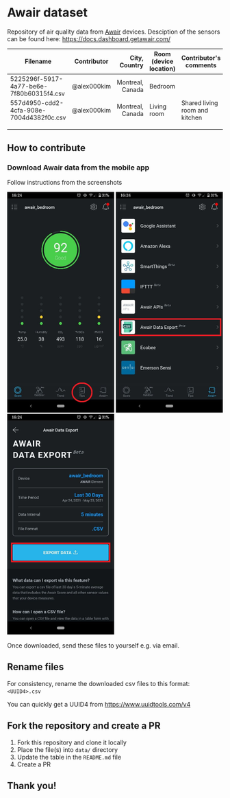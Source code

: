 # Awair dataset
Repository of air quality data from [Awair](https://www.getawair.com/) devices.
Desciption of the sensors can be found here: https://docs.dashboard.getawair.com/

| Filename                                 | Contributor |    City, Country | Room (device location) | Contributor's comments         |
| ---------------------------------------- | :---------: | ---------------: | ---------------------- | ------------------------------ |
| 5225296f-5917-4a77-be6e-7f80b60315f4.csv | @alex000kim | Montreal, Canada | Bedroom                |                                |
| 557d4950-cdd2-4cfa-908e-7004d4382f0c.csv | @alex000kim | Montreal, Canada | Living room            | Shared living room and kitchen |
|                                          |             |                  |                        |                                |
|                                          |             |                  |                        |                                |
|                                          |             |                  |                        |                                |



## How to contribute

### Download Awair data from the mobile app

Follow instructions from the screenshots

<img src="screenshots/1.jpg?raw=true" width="250"/>

<img src="screenshots/2.jpg?raw=true" width="250"/>

<img src="screenshots/3.jpg?raw=true" width="250"/>

Once downloaded, send these files to yourself e.g. via email.



## Rename files 

For consistency, rename the downloaded csv files to this format: `<UUID4>.csv`

You can quickly get a UUID4 from https://www.uuidtools.com/v4

## Fork the repository and create a PR

1. Fork this repository and clone it locally
2. Place the file(s) into `data/` directory
3. Update the table in the `README.md` file
4. Create a PR 



## Thank you! 



